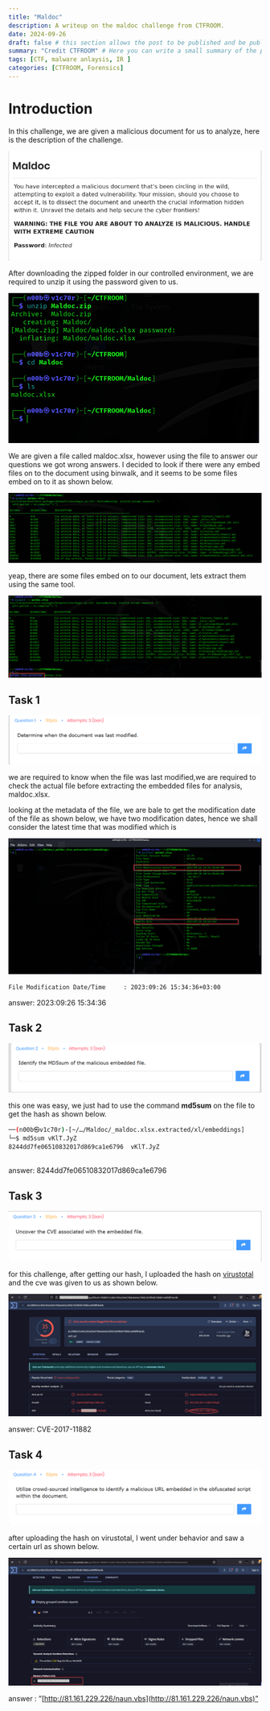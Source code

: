 ```yaml
---
title: "Maldoc"
description: A writeup on the maldoc challenge from CTFROOM.
date: 2024-09-26
draft: false # this section allows the post to be published and be public, is it is set to true the post will not be published.
summary: "Credit CTFROOM" # Here you can write a small summary of the post if needed
tags: [CTF, malware anlaysis, IR ]
categories: [CTFROOM, Forensics]
---
```

# Introduction

In this challenge, we are given a malicious document for us to analyze, here is the description of the challenge.

![image.png](image.png)

After downloading the zipped folder in our controlled environment, we are required to unzip it using the password given to us.

![image.png](image%201.png)

We are given a file called maldoc.xlsx, however using the file to answer our questions we got wrong answers. I decided  to look if there were any embed files on to the document using binwalk, and it seems to be some files embed on to it as shown below.

![image.png](image%202.png)

yeap, there are some files embed on to our document, lets extract them using the same tool.

![image.png](image%203.png)

## Task 1

![image.png](image%204.png)

we are required to know when the file was last modified,we are required to check the actual file before extracting the embedded files for analysis, maldoc.xlsx.

looking at the metadata of the file, we are bale to get the modification date of the file as shown below, we have two modification dates, hence we shall consider the latest time that was modified which is 

![image.png](image%205.png)

```bash
File Modification Date/Time     : 2023:09:26 15:34:36+03:00
```

answer:  2023:09:26 15:34:36

## Task 2

![image.png](image%206.png)

this one was easy, we just had to use the command **md5sum** on the file to get the hash as shown below.

```bash
──(n00b㉿v1c70r)-[~/…/Maldoc/_maldoc.xlsx.extracted/xl/embeddings]
└─$ md5sum vKlT.JyZ
8244dd7fe06510832017d869ca1e6796  vKlT.JyZ
                                               
```

answer: 8244dd7fe06510832017d869ca1e6796

## Task 3

![image.png](image%207.png)

for this challenge, after getting our hash, I uploaded the hash on [virustotal](https://www.virustotal.com) and the cve was given to us as shown below.

![image.png](image%208.png)

answer: CVE-2017-11882

## Task 4

![image.png](image%209.png)

after uploading the hash on virustotal, I went under behavior and saw a certain url as shown below.

![image.png](image%2010.png)

answer : ”[http://81.161.229.226/naun.vbs](http://81.161.229.226/naun.vbs)”